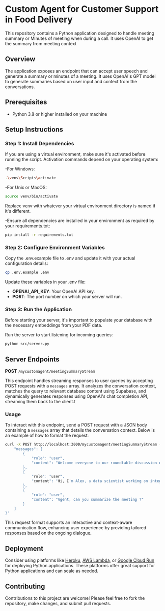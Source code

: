 # Custom Agent for Customer Support in Food Delivery

This repository contains a Python application designed to handle meeting summary or Minutes of meeting when during a call. It uses OpenAI to get the summary from meeting context

## Overview

The application exposes an endpoint that can accept user speech and generate a summary or minutes of a meeting. It uses OpenAI's GPT model to generate summaries based on user input and context from the conversations.

## Prerequisites

- Python 3.8 or higher installed on your machine

## Setup Instructions

### Step 1: Install Dependencies

If you are using a virtual environment, make sure it's activated before running the script. Activation commands depend on your operating system:

-For Windows:

```bash
.\venv\Scripts\activate
```

-For Unix or MacOS:

```bash
source venv/bin/activate
```

Replace venv with whatever your virtual environment directory is named if it's different.

-Ensure all dependencies are installed in your environment as required by your requirements.txt:

```bash
pip install -r requirements.txt
```

### Step 2: Configure Environment Variables

Copy the .env.example file to .env and update it with your actual configuration details:

```bash
cp .env.example .env
```

Update these variables in your .env file:

- **OPENAI_API_KEY**: Your OpenAI API key.
- **PORT**: The port number on which your server will run.

### Step 3: Run the Application

Before starting your server, it's important to populate your database with the necessary embeddings from your PDF data.

Run the server to start listening for incoming queries:

```bash
python src/server.py
```

## Server Endpoints

**POST** `/mycustomagent/meetingSummaryStream`

This endpoint handles streaming responses to user queries by accepting POST requests with a `messages` array. It analyzes the conversation context, matches the query to relevant database content using Supabase, and dynamically generates responses using OpenAI's chat completion API, streaming them back to the client.t

### Usage

To interact with this endpoint, send a POST request with a JSON body containing a `messages` array that details the conversation context. Below is an example of how to format the request:

```bash
curl -X POST http://localhost:3000/mycustomagent/meetingSummaryStream -H 'Content-Type: application/json' -d '{
    "messages": [
        {
            "role": "user",
            "content": "Welcome everyone to our roundtable discussion on the future of AI agents in technology. Let's start with introductions. First, we have Alex"
        },
        {
            "role": "user",
            "content": "Hi, I'm Alex, a data scientist working on integrating AI into real-time decision-making systems"
        },
        {
            "role": "user",
            "content": "Agent, can you summarize the meeting ?"
        }
    ]
}'
```

This request format supports an interactive and context-aware communication flow, enhancing user experience by providing tailored responses based on the ongoing dialogue.

## Deployment

Consider using platforms like [Heroku](https://www.heroku.com/), [AWS Lambda](https://aws.amazon.com/lambda/), or [Google Cloud Run](https://cloud.google.com/run) for deploying Python applications. These platforms offer great support for Python applications and can scale as needed.

## Contributing

Contributions to this project are welcome! Please feel free to fork the repository, make changes, and submit pull requests.

